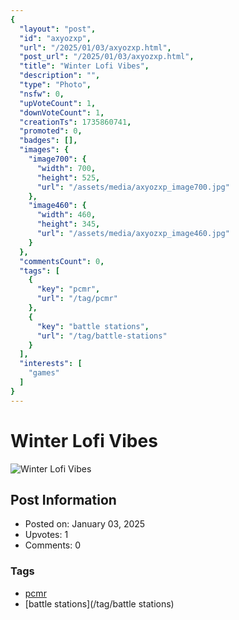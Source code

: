 ```yaml
---
{
  "layout": "post",
  "id": "axyozxp",
  "url": "/2025/01/03/axyozxp.html",
  "post_url": "/2025/01/03/axyozxp.html",
  "title": "Winter Lofi Vibes",
  "description": "",
  "type": "Photo",
  "nsfw": 0,
  "upVoteCount": 1,
  "downVoteCount": 1,
  "creationTs": 1735860741,
  "promoted": 0,
  "badges": [],
  "images": {
    "image700": {
      "width": 700,
      "height": 525,
      "url": "/assets/media/axyozxp_image700.jpg"
    },
    "image460": {
      "width": 460,
      "height": 345,
      "url": "/assets/media/axyozxp_image460.jpg"
    }
  },
  "commentsCount": 0,
  "tags": [
    {
      "key": "pcmr",
      "url": "/tag/pcmr"
    },
    {
      "key": "battle stations",
      "url": "/tag/battle-stations"
    }
  ],
  "interests": [
    "games"
  ]
}
---
```


# Winter Lofi Vibes

![Winter Lofi Vibes](/assets/media/axyozxp_image700.jpg)

## Post Information

- Posted on: January 03, 2025
- Upvotes: 1
- Comments: 0

### Tags

- [pcmr](/tag/pcmr)
- [battle stations](/tag/battle stations)
